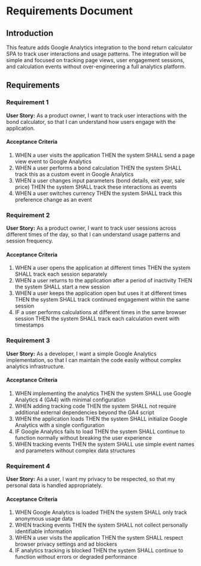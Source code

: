 # Requirements Document

## Introduction

This feature adds Google Analytics integration to the bond return calculator SPA to track user interactions and usage patterns. The integration will be simple and focused on tracking page views, user engagement sessions, and calculation events without over-engineering a full analytics platform.

## Requirements

### Requirement 1

**User Story:** As a product owner, I want to track user interactions with the bond calculator, so that I can understand how users engage with the application.

#### Acceptance Criteria

1. WHEN a user visits the application THEN the system SHALL send a page view event to Google Analytics
2. WHEN a user performs a bond calculation THEN the system SHALL track this as a custom event in Google Analytics
3. WHEN a user changes input parameters (bond details, exit year, sale price) THEN the system SHALL track these interactions as events
4. WHEN a user switches currency THEN the system SHALL track this preference change as an event

### Requirement 2

**User Story:** As a product owner, I want to track user sessions across different times of the day, so that I can understand usage patterns and session frequency.

#### Acceptance Criteria

1. WHEN a user opens the application at different times THEN the system SHALL track each session separately
2. WHEN a user returns to the application after a period of inactivity THEN the system SHALL start a new session
3. WHEN a user keeps the application open but uses it at different times THEN the system SHALL track continued engagement within the same session
4. IF a user performs calculations at different times in the same browser session THEN the system SHALL track each calculation event with timestamps

### Requirement 3

**User Story:** As a developer, I want a simple Google Analytics implementation, so that I can maintain the code easily without complex analytics infrastructure.

#### Acceptance Criteria

1. WHEN implementing the analytics THEN the system SHALL use Google Analytics 4 (GA4) with minimal configuration
2. WHEN adding tracking code THEN the system SHALL not require additional external dependencies beyond the GA4 script
3. WHEN the application loads THEN the system SHALL initialize Google Analytics with a single configuration
4. IF Google Analytics fails to load THEN the system SHALL continue to function normally without breaking the user experience
5. WHEN tracking events THEN the system SHALL use simple event names and parameters without complex data structures

### Requirement 4

**User Story:** As a user, I want my privacy to be respected, so that my personal data is handled appropriately.

#### Acceptance Criteria

1. WHEN Google Analytics is loaded THEN the system SHALL only track anonymous usage data
2. WHEN tracking events THEN the system SHALL not collect personally identifiable information
3. WHEN a user visits the application THEN the system SHALL respect browser privacy settings and ad blockers
4. IF analytics tracking is blocked THEN the system SHALL continue to function without errors or degraded performance
